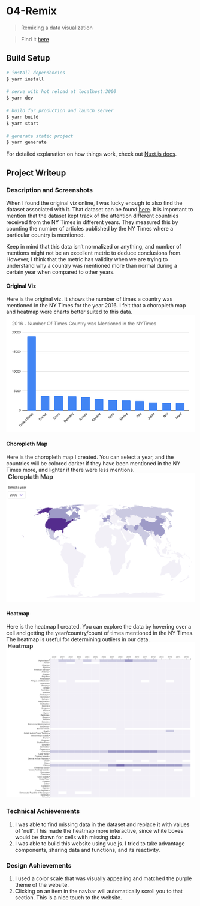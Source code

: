 # 04-Remix

> Remixing a data visualization

> Find it [here](TODO)

## Build Setup

```bash
# install dependencies
$ yarn install

# serve with hot reload at localhost:3000
$ yarn dev

# build for production and launch server
$ yarn build
$ yarn start

# generate static project
$ yarn generate
```

For detailed explanation on how things work, check out [Nuxt.js docs](https://nuxtjs.org).

## Project Writeup

### Description and Screenshots

When I found the original viz online, I was lucky enough to also find the dataset associated with it. That dataset can be found [here](https://data.world/ansakoy/countries-in-new-york-times-2000-2016). It is important to mention that the dataset kept track of the attention different countries received from the NY Times in different years. They measured this by counting the number of articles published by the NY Times where a particular country is mentioned.

Keep in mind that this data isn’t normalized or anything, and number of mentions might not be an excellent metric to deduce conclusions from. However, I think that the metric has validity when we are trying to understand why a country was mentioned more than normal during a certain year when compared to other years.

#### Original Viz

Here is the original viz. It shows the number of times a country was mentioned in the NY Times for the year 2016. I felt that a choropleth map and heatmap were charts better suited to this data.
![Map](static/oldViz.png)

#### Choropleth Map

Here is the choropleth map I created. You can select a year, and the countries will be colored darker if they have been mentioned in the NY Times more, and lighter if there were less mentions.
![Map](assets/map.png)

#### Heatmap

Here is the heatmap I created. You can explore the data by hovering over a cell and getting the year/country/count of times mentioned in the NY Times. The heatmap is useful for determining outliers in our data.
![Heatmap](assets/heatmap.png)

### Technical Achievements

1. I was able to find missing data in the dataset and replace it with values of 'null'. This made the heatmap more interactive, since white boxes would be drawn for cells with missing data.
2. I was able to build this website using vue.js. I tried to take advantage components, sharing data and functions, and its reactivity.

### Design Achievements
1. I used a color scale that was visually appealing and matched the purple theme of the website.
2. Clicking on an item in the navbar will automatically scroll you to that section. This is a nice touch to the website.

